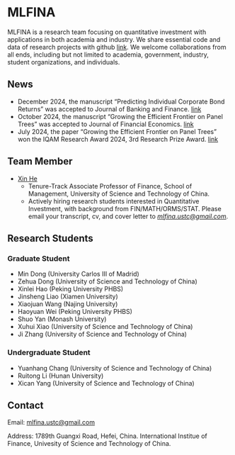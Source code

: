 # MLFINA

MLFINA is a research team focusing on quantitative investment with applications in both academia and industry.
We share essential code and data of research projects with github [link](https://github.com/mlfina/). 
We welcome collaborations from all ends, including but not limited to academia, government, industry, student organizations, and individuals.

## News

- December 2024, the manuscript “Predicting Individual Corporate Bond Returns” was accepted to Journal of Banking and Finance. [link](https://papers.ssrn.com/sol3/papers.cfm?abstract_id=3870306)
- October 2024, the manuscript “Growing the Efficient Frontier on Panel Trees” was accepted to Journal of Financial Economics. [link](https://papers.ssrn.com/sol3/papers.cfm?abstract_id=3949463)
- July 2024, the paper “Growing the Efficient Frontier on Panel Trees” won the IQAM Research Award 2024, 3rd Research Prize Award. [link](https://iqam-research.de/forschungspreis/iqam-research-prize-2024/#content-wrapper)

## Team Member

- [Xin He](https://www.xinhesean.com)
  - Tenure-Track Associate Professor of Finance, School of Management, University of Science and Technology of China.
  - Actively hiring research students interested in Quantitative Investment, with background from FIN/MATH/ORMS/STAT. Please email your transcript, cv, and cover letter to *mlfina.ustc@gmail.com*.

## Research Students

### Graduate Student

- Min Dong (University Carlos III of Madrid)
- Zehua Dong (University of Science and Technology of China)
- Xinlei Hao (Peking University PHBS)
- Jinsheng Liao (Xiamen University)
- Xiaojuan Wang (Najing University)
- Haoyuan Wei (Peking University PHBS)
- Shuo Yan (Monash University)
- Xuhui Xiao (University of Science and Technology of China)
- Ji Zhang (University of Science and Technology of China)

### Undergraduate Student

- Yuanhang Chang (University of Science and Technology of China)
- Ruitong Li (Hunan University)
- Xican Yang (University of Science and Technology of China)
  
## Contact

Email: mlfina.ustc@gmail.com

Address: 1789th Guangxi Road, Hefei, China. International Institue of Finance, Univesity of Science and Technology of China.
